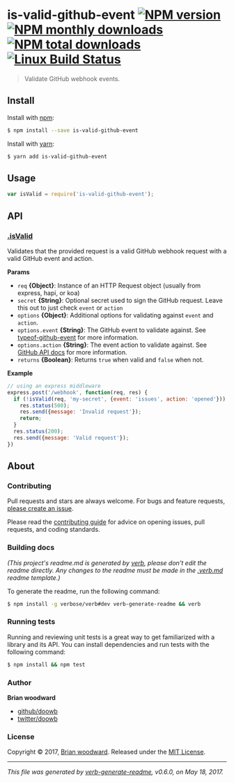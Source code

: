 # is-valid-github-event [![NPM version](https://img.shields.io/npm/v/is-valid-github-event.svg?style=flat)](https://www.npmjs.com/package/is-valid-github-event) [![NPM monthly downloads](https://img.shields.io/npm/dm/is-valid-github-event.svg?style=flat)](https://npmjs.org/package/is-valid-github-event)  [![NPM total downloads](https://img.shields.io/npm/dt/is-valid-github-event.svg?style=flat)](https://npmjs.org/package/is-valid-github-event) [![Linux Build Status](https://img.shields.io/travis/doowb/is-valid-github-event.svg?style=flat&label=Travis)](https://travis-ci.org/doowb/is-valid-github-event)

> Validate GitHub webhook events.

## Install

Install with [npm](https://www.npmjs.com/):

```sh
$ npm install --save is-valid-github-event
```

Install with [yarn](https://yarnpkg.com):

```sh
$ yarn add is-valid-github-event
```

## Usage

```js
var isValid = require('is-valid-github-event');
```

## API

### [.isValid](index.js#L34)

Validates that the provided request is a valid GitHub webhook request with a valid GitHub event and action.

**Params**

* `req` **{Object}**: Instance of an HTTP Request object (usually from express, hapi, or koa)
* `secret` **{String}**: Optional secret used to sign the GitHub request. Leave this out to just check `event` or `action`
* `options` **{Object}**: Additional options for validating against `event` and `action`.
* `options.event` **{String}**: The GitHub event to validate against. See [typeof-github-event](https://github.com/doowb/typeof-github-event) for more information.
* `options.action` **{String}**: The event action to validate against. See [GitHub API docs](https://developer.github.com/v3/activity/events/types/) for more information.
* `returns` **{Boolean}**: Returns `true` when valid and `false` when not.

**Example**

```js
// using an express middleware
express.post('/webhook', function(req, res) {
  if (!isValid(req, 'my-secret', {event: 'issues', action: 'opened'})) {
    res.status(500);
    res.send({message: 'Invalid request'});
    return;
  }
  res.status(200);
  res.send({message: 'Valid request'});
})
```

## About

### Contributing

Pull requests and stars are always welcome. For bugs and feature requests, [please create an issue](../../issues/new).

Please read the [contributing guide](.github/contributing.md) for advice on opening issues, pull requests, and coding standards.

### Building docs

_(This project's readme.md is generated by [verb](https://github.com/verbose/verb-generate-readme), please don't edit the readme directly. Any changes to the readme must be made in the [.verb.md](.verb.md) readme template.)_

To generate the readme, run the following command:

```sh
$ npm install -g verbose/verb#dev verb-generate-readme && verb
```

### Running tests

Running and reviewing unit tests is a great way to get familiarized with a library and its API. You can install dependencies and run tests with the following command:

```sh
$ npm install && npm test
```

### Author

**Brian woodward**

* [github/doowb](https://github.com/doowb)
* [twitter/doowb](https://twitter.com/doowb)

### License

Copyright © 2017, [Brian woodward](https://doowb.com).
Released under the [MIT License](LICENSE).

***

_This file was generated by [verb-generate-readme](https://github.com/verbose/verb-generate-readme), v0.6.0, on May 18, 2017._